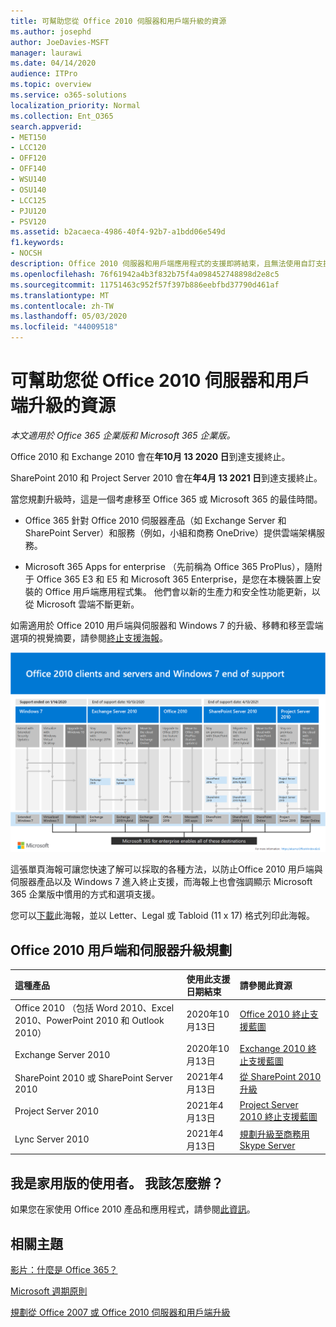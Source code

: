 ```yaml
---
title: 可幫助您從 Office 2010 伺服器和用戶端升級的資源
ms.author: josephd
author: JoeDavies-MSFT
manager: laurawi
ms.date: 04/14/2020
audience: ITPro
ms.topic: overview
ms.service: o365-solutions
localization_priority: Normal
ms.collection: Ent_O365
search.appverid:
- MET150
- LCC120
- OFF120
- OFF140
- WSU140
- OSU140
- LCC125
- PJU120
- PSV120
ms.assetid: b2acaeca-4986-40f4-92b7-a1bdd06e549d
f1.keywords:
- NOCSH
description: Office 2010 伺服器和用戶端應用程式的支援即將結束，且無法使用自訂支援協定。 請使用本文立即開始規劃升級。
ms.openlocfilehash: 76f61942a4b3f832b75f4a098452748898d2e8c5
ms.sourcegitcommit: 11751463c952f57f397b886eebfbd37790d461af
ms.translationtype: MT
ms.contentlocale: zh-TW
ms.lasthandoff: 05/03/2020
ms.locfileid: "44009518"
---
```

# <a name="resources-to-help-you-upgrade-from-office-2010-servers-and-clients"></a>可幫助您從 Office 2010 伺服器和用戶端升級的資源

*本文適用於 Office 365 企業版和 Microsoft 365 企業版。*

Office 2010 和 Exchange 2010 會在**年10月 13 2020 日**到達支援終止。 

SharePoint 2010 和 Project Server 2010 會在**年4月 13 2021 日**到達支援終止。

當您規劃升級時，這是一個考慮移至 Office 365 或 Microsoft 365 的最佳時間。 

- Office 365 針對 Office 2010 伺服器產品（如 Exchange Server 和 SharePoint Server）和服務（例如，小組和商務 OneDrive）提供雲端架構服務。 

- Microsoft 365 Apps for enterprise （先前稱為 Office 365 ProPlus），隨附于 Office 365 E3 和 E5 和 Microsoft 365 Enterprise，是您在本機裝置上安裝的 Office 用戶端應用程式集。 他們會以新的生產力和安全性功能更新，以從 Microsoft 雲端不斷更新。

如需適用於 Office 2010 用戶端與伺服器和 Windows 7 的升級、移轉和移至雲端選項的視覺摘要，請參閱[終止支援海報](./media/upgrade-from-office-2010-servers-and-products/Office2010Windows7EndOfSupport.pdf)。

[![Office 2010 用戶端與伺服器和 Windows 7 終止支援海報的影像](./media/upgrade-from-office-2010-servers-and-products/office2010-windows7-end-of-support.png)](./media/upgrade-from-office-2010-servers-and-products/Office2010Windows7EndOfSupport.pdf)

這張單頁海報可讓您快速了解可以採取的各種方法，以防止Office 2010 用戶端與伺服器產品以及 Windows 7 進入終止支援，而海報上也會強調顯示 Microsoft 365 企業版中慣用的方式和選項支援。

您可以[下載](https://github.com/MicrosoftDocs/microsoft-365-docs/raw/public/microsoft-365/media/migration-microsoft-365-enterprise-workload/Office2010Windows7EndOfSupport.pdf)此海報，並以 Letter、Legal 或 Tabloid (11 x 17) 格式列印此海報。
      
## <a name="office-2010-client-and-server-upgrade-planning"></a>Office 2010 用戶端和伺服器升級規劃
  
|**這種產品**|**使用此支援日期結束**|**請參閱此資源**|
|:-----|:-----|:-----|
|Office 2010 （包括 Word 2010、Excel 2010、PowerPoint 2010 和 Outlook 2010）  <br/> | 2020年10月13日 |[Office 2010 終止支援藍圖](https://docs.microsoft.com/DeployOffice/office-2010-end-support-roadmap) <br/> |
|Exchange Server 2010  <br/> | 2020年10月13日  |[Exchange 2010 終止支援藍圖](exchange-2010-end-of-support.md) <br/> |
|SharePoint 2010 或 SharePoint Server 2010  <br/> | 2021年4月13日 |[從 SharePoint 2010 升級](upgrade-from-sharepoint-2010.md) <br/> |
|Project Server 2010 <br/> | 2021年4月13日 | [Project Server 2010 終止支援藍圖](project-server-2010-end-of-support.md) <br/> |
|Lync Server 2010 <br/> | 2021年4月13日 | [規劃升級至商務用 Skype Server](https://docs.microsoft.com/skypeforbusiness/plan-your-deployment/upgrade) <br/> |
    
## <a name="im-a-home-user-what-do-i-do"></a>我是家用版的使用者。 我該怎麼辦？

如果您在家使用 Office 2010 產品和應用程式，請參閱[此資訊](plan-upgrade-previous-versions-office.md#im-a-home-user-what-do-i-do)。

## <a name="related-topics"></a>相關主題

[影片：什麼是 Office 365？](https://support.office.com/article/847caf12-2589-452c-8aca-1c009797678b.aspx)
  
[Microsoft 週期原則](https://go.microsoft.com/fwlink/?linkid=865200)

[規劃從 Office 2007 或 Office 2010 伺服器和用戶端升級](plan-upgrade-previous-versions-office.md)

